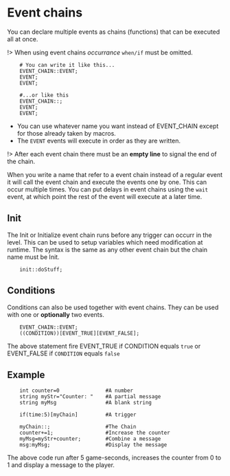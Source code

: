 # Event chains
You can declare multiple events as chains (functions) that can be executed all at once.

!> When using event chains *occurrance* `when/if` must be omitted.

```mms
	# You can write it like this...
	EVENT_CHAIN::EVENT;
	EVENT;
	EVENT; 

	#...or like this
	EVENT_CHAIN::;
	EVENT;
	EVENT;
```

- You can use whatever name you want instead of EVENT_CHAIN except for those already taken by macros.
- The `EVENT` events will execute in order as they are written.

!> After each event chain there must be an **empty line** to signal the end of the chain.

When you write a name that refer to a event chain instead of a regular event it will call the event chain and execute the events one by one. This can occur multiple times. You can put delays in event chains using the `wait` event, at which point the rest of the event will execute at a later time.

## Init
The Init or Initialize event chain runs before any trigger can occurr in the level. This can be used to setup variables which need modification at runtime. The syntax is the same as any other event chain but the chain name must be Init.

```mms
	init::doStuff;
```

## Conditions
Conditions can also be used together with event chains. They can be used with one or **optionally** two events.

```mms
	EVENT_CHAIN::EVENT;
	((CONDITION))[EVENT_TRUE][EVENT_FALSE];
```

The above statement fire EVENT\_TRUE if CONDITION equals `true` or EVENT\_FALSE if `CONDITION` equals `false`
## Example

```mms
	int counter=0				#A number
	string myStr="Counter: "	#A partial message
	string myMsg				#A blank string

	if(time:5)[myChain]			#A trigger
	
	myChain::;					#The Chain
	counter+=1;					#Increase the counter
	myMsg=myStr+counter;		#Combine a message
	msg:myMsg;					#Display the message
```
	
The above code run after 5 game-seconds, increases the counter from 0 to 1 and display a message to the player.